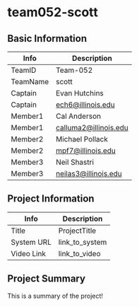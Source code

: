 # team052-scott
## Basic Information

|   Info      |        Description     |
| ----------- | ---------------------- |
| TeamID      |        Team-052        |
| TeamName    |         scott          |
| Captain     |       Evan Hutchins    |
| Captain     |     ech6@illinois.edu  |
| Member1     |       Cal Anderson     |
| Member1     |  calluma2@illinois.edu |
| Member2     |     Michael Pollack    |
| Member2     |   mpf7@illinois.edu    |
| Member3     |       Neil Shastri     |
| Member3     |   neilas3@illinois.edu |

## Project Information

|   Info      |        Description     |
| ----------- | ---------------------- |
|  Title      |       ProjectTitle     |
| System URL  |      link_to_system    |
| Video Link  |      link_to_video     |

## Project Summary

This is a summary of the project!
